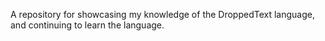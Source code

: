 A repository for showcasing my knowledge of the DroppedText language, and continuing to learn the language.
